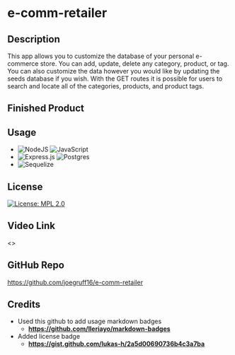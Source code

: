 # e-comm-retailer

## Description

This app allows you to customize the database of your personal e-commerce store. You can add, update, delete any category, product, or tag. You can also customize the data however you would like by updating the seeds database if you wish. With the GET routes it is possible for users to search and locate all of the categories, products, and product tags.

## Finished Product

## Usage

- ![NodeJS](https://img.shields.io/badge/node.js-6DA55F?style=for-the-badge&logo=node.js&logoColor=white) ![JavaScript](https://img.shields.io/badge/javascript-%23323330.svg?style=for-the-badge&logo=javascript&logoColor=%23F7DF1E)
- ![Express.js](https://img.shields.io/badge/express.js-%23404d59.svg?style=for-the-badge&logo=express&logoColor=%2361DAFB) ![Postgres](https://img.shields.io/badge/postgres-%23316192.svg?style=for-the-badge&logo=postgresql&logoColor=white)
- ![Sequelize](https://img.shields.io/badge/Sequelize-52B0E7?style=for-the-badge&logo=Sequelize&logoColor=white)

## License

[![License: MPL 2.0](https://img.shields.io/badge/License-MPL_2.0-brightgreen.svg)](https://opensource.org/licenses/MPL-2.0)

## Video Link

<>

## GitHub Repo

<https://github.com/joegruff16/e-comm-retailer>

## Credits

- Used this github to add usage markdown badges
  - **<https://github.com/Ileriayo/markdown-badges>**
- Added license badge
  - **<https://gist.github.com/lukas-h/2a5d00690736b4c3a7ba>**
